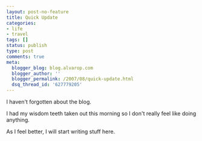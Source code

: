 ```yaml
---
layout: post-no-feature
title: Quick Update
categories:
- life
- travel
tags: []
status: publish
type: post
comments: true
meta:
  blogger_blog: blog.alvarop.com
  blogger_author: ''
  blogger_permalink: /2007/08/quick-update.html
  dsq_thread_id: '627779205'
---
```

I haven't forgotten about the blog.

I had my wisdom teeth taken out this morning so I don't really feel like doing anything.

As I feel better, I will start writing stuff here.
